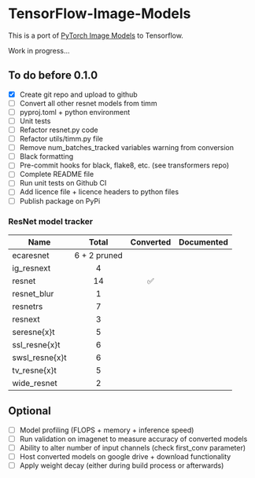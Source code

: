 # TensorFlow-Image-Models

This is a port of 
[PyTorch Image Models](https://github.com/rwightman/pytorch-image-models) to Tensorflow.

Work in progress...

## To do before 0.1.0

- [x] Create git repo and upload to github
- [ ] Convert all other resnet models from timm
- [ ] pyproj.toml + python environment
- [ ] Unit tests
- [ ] Refactor resnet.py code
- [ ] Refactor utils/timm.py file
- [ ] Remove num_batches_tracked variables warning from conversion
- [ ] Black formatting
- [ ] Pre-commit hooks for black, flake8, etc. (see transformers repo)
- [ ] Complete README file
- [ ] Run unit tests on Github CI
- [ ] Add licence file + licence headers to python files
- [ ] Publish package on PyPi

### ResNet model tracker

| Name | Total | Converted | Documented |
|---|:---:|:---:|---|
|ecaresnet | 6 + 2 pruned | 
|ig_resnext | 4 |
|resnet | 14 | ✅ |
|resnet_blur | 1 |
|resnetrs | 7 |
|resnext | 3 |
|seresne{x}t | 5 |
|ssl_resne{x}t | 6 |
|swsl_resne{x}t | 6 |
|tv_resne{x}t | 5 |
|wide_resnet | 2 |



## Optional

- [ ] Model profiling (FLOPS + memory + inference speed)
- [ ] Run validation on imagenet to measure accuracy of converted models
- [ ] Ability to alter number of input channels (check first_conv parameter)
- [ ] Host converted models on google drive + download functionality
- [ ] Apply weight decay (either during build process or afterwards)